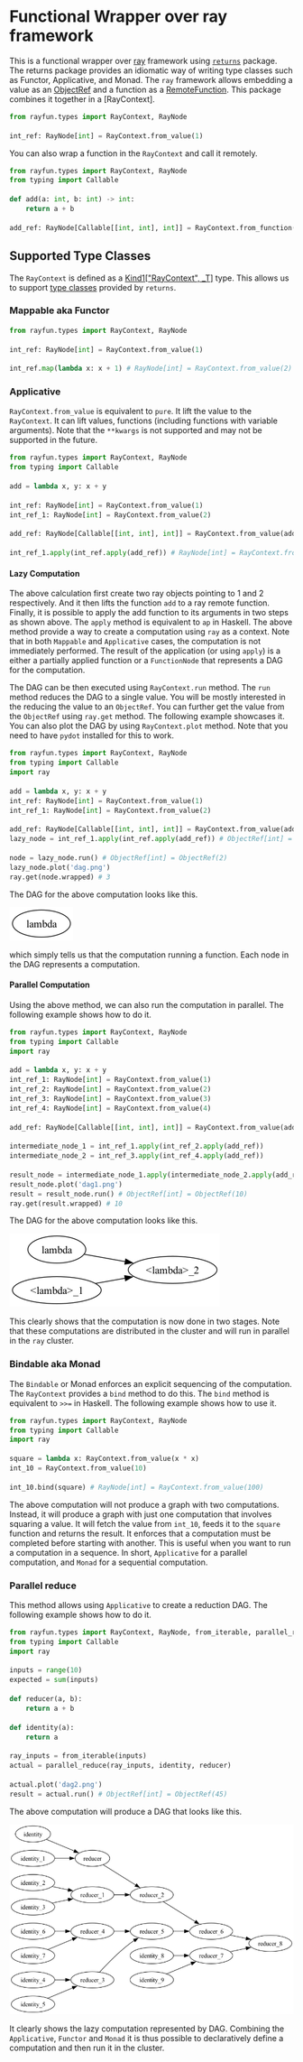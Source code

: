 # Functional Wrapper over ray framework

This is a functional wrapper over [ray](https://ray.io) framework using [`returns`](https://returns.readthedocs.io) package. The returns package provides an idiomatic way of writing type classes such as Functor, Applicative, and Monad. The `ray` framework allows embedding a value as an [ObjectRef](https://docs.ray.io/en/latest/ray-core/objects.html) and a function as a [RemoteFunction](https://docs.ray.io/en/latest/ray-core/api/doc/ray.remote.html). This package combines it together in a [RayContext].

```python
from rayfun.types import RayContext, RayNode

int_ref: RayNode[int] = RayContext.from_value(1)
```

You can also wrap a function in the `RayContext` and call it remotely.

```python
from rayfun.types import RayContext, RayNode
from typing import Callable

def add(a: int, b: int) -> int:
    return a + b

add_ref: RayNode[Callable[[int, int], int]] = RayContext.from_function(add)
```

## Supported Type Classes
The `RayContext` is defined as a [Kind1["RayContext", _T]](https://sobolevn.me/2020/10/higher-kinded-types-in-python) type. This allows us to support [type classes](https://returns.readthedocs.io/en/latest/pages/interfaces.html) provided by `returns`.

### Mappable aka Functor

```python
from rayfun.types import RayContext, RayNode

int_ref: RayNode[int] = RayContext.from_value(1)

int_ref.map(lambda x: x + 1) # RayNode[int] = RayContext.from_value(2)
```

### Applicative

`RayContext.from_value` is equivalent to `pure`. It lift the value to the `RayContext`. It can lift values, functions (including functions with variable arguments). Note that the `**kwargs` is not supported and may not be supported in the future.

```python
from rayfun.types import RayContext, RayNode
from typing import Callable

add = lambda x, y: x + y

int_ref: RayNode[int] = RayContext.from_value(1)
int_ref_1: RayNode[int] = RayContext.from_value(2)

add_ref: RayNode[Callable[[int, int], int]] = RayContext.from_value(add)

int_ref_1.apply(int_ref.apply(add_ref)) # RayNode[int] = RayContext.from_value(2)
```

#### Lazy Computation
The above calculation first create two ray objects pointing to 1 and 2 respectively. And it then lifts the function `add` to a ray remote function. Finally, it is possible to apply the add function to its arguments in two steps as shown above. The `apply` method is equivalent to `ap` in Haskell. The above method provide a way to create a computation using `ray` as a context. Note that in both `Mappable` and `Applicative` cases, the computation is not immediately performed. The result of the application (or using `apply`) is a either a partially applied function or a `FunctionNode` that represents a DAG for the computation. 

The DAG can be then executed using `RayContext.run` method. The `run` method reduces the DAG to a single value. You will be mostly interested in the reducing the value to an `ObjectRef`. You can further get the value from the `ObjectRef` using `ray.get` method. The following example showcases it. You can also plot the DAG by using `RayContext.plot` method. Note that you need to have `pydot` installed for this to work.

```python
from rayfun.types import RayContext, RayNode
from typing import Callable
import ray

add = lambda x, y: x + y
int_ref: RayNode[int] = RayContext.from_value(1)
int_ref_1: RayNode[int] = RayContext.from_value(2)

add_ref: RayNode[Callable[[int, int], int]] = RayContext.from_value(add)
lazy_node = int_ref_1.apply(int_ref.apply(add_ref)) # ObjectRef[int] = ObjectRef(2)

node = lazy_node.run() # ObjectRef[int] = ObjectRef(2)
lazy_node.plot('dag.png')
ray.get(node.wrapped) # 3
```

The DAG for the above computation looks like this.

![DAG](dag.png)

which simply tells us that the computation running a function. Each node in the DAG represents a computation.

#### Parallel Computation
Using the above method, we can also run the computation in parallel. The following example shows how to do it.

```python
from rayfun.types import RayContext, RayNode
from typing import Callable
import ray

add = lambda x, y: x + y
int_ref_1: RayNode[int] = RayContext.from_value(1)
int_ref_2: RayNode[int] = RayContext.from_value(2)
int_ref_3: RayNode[int] = RayContext.from_value(3)
int_ref_4: RayNode[int] = RayContext.from_value(4)

add_ref: RayNode[Callable[[int, int], int]] = RayContext.from_value(add)

intermediate_node_1 = int_ref_1.apply(int_ref_2.apply(add_ref))
intermediate_node_2 = int_ref_3.apply(int_ref_4.apply(add_ref))

result_node = intermediate_node_1.apply(intermediate_node_2.apply(add_ref))
result_node.plot('dag1.png')
result = result_node.run() # ObjectRef[int] = ObjectRef(10)
ray.get(result.wrapped) # 10
```

The DAG for the above computation looks like this.

![DAG1](dag1.png)

This clearly shows that the computation is now done in two stages. Note that these computations are distributed in the cluster and will run in parallel in the `ray` cluster.

### Bindable aka Monad

The `Bindable` or Monad enforces an explicit sequencing of the computation. The `RayContext` provides a `bind` method to do this. The `bind` method is equivalent to `>>=` in Haskell. The following example shows how to use it.

```python
from rayfun.types import RayContext, RayNode
from typing import Callable
import ray

square = lambda x: RayContext.from_value(x * x)
int_10 = RayContext.from_value(10)

int_10.bind(square) # RayNode[int] = RayContext.from_value(100)
``` 

The above computation will not produce a graph with two computations. Instead, it will produce a graph with just one computation that involves squaring a value. It will fetch the value from `int_10`, feeds it to the `square` function and returns the result. It enforces that a computation must be completed before starting with another. This is useful when you want to run a computation in a sequence. In short, `Applicative` for a parallel computation, and `Monad` for a sequential computation.

### Parallel reduce 
This method allows using `Applicative` to create a reduction DAG. The following example shows how to do it.

```python
from rayfun.types import RayContext, RayNode, from_iterable, parallel_reduce
from typing import Callable
import ray

inputs = range(10)
expected = sum(inputs)

def reducer(a, b):
    return a + b

def identity(a):
    return a

ray_inputs = from_iterable(inputs)
actual = parallel_reduce(ray_inputs, identity, reducer)

actual.plot('dag2.png')
result = actual.run() # ObjectRef[int] = ObjectRef(45)

```

The above computation will produce a DAG that looks like this.

![DAG2](dag2.png)

It clearly shows the lazy computation represented by DAG. Combining the `Applicative`, `Functor` and `Monad` it is thus possible to declaratively define a computation and then run it in the cluster.









